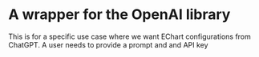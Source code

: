 

# A wrapper for the OpenAI library

This is for a specific use case where we want EChart configurations from ChatGPT.
A user needs to provide a prompt and and API key

